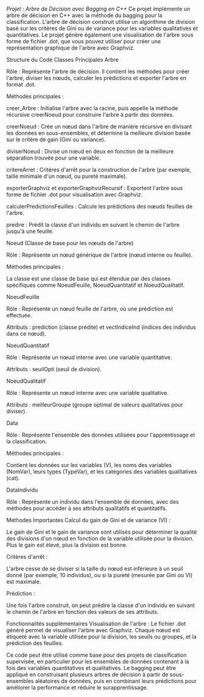 *_Projet : Arbre de Décision avec Bagging en C++_*
Ce projet implémente un arbre de décision en C++ avec la méthode du bagging pour la classification. L'arbre de décision construit utilise un algorithme de division basé sur les critères de Gini ou de variance pour les variables qualitatives et quantitatives. Le projet génère également une visualisation de l'arbre sous forme de fichier .dot, que vous pouvez utiliser pour créer une représentation graphique de l'arbre avec Graphviz.

Structure du Code
Classes Principales
Arbre

Rôle : Représente l'arbre de décision. Il contient les méthodes pour créer l'arbre, diviser les nœuds, calculer les prédictions et exporter l'arbre en format .dot.

Méthodes principales :

creer_Arbre : Initialise l'arbre avec la racine, puis appelle la méthode récursive creerNoeud pour construire l'arbre à partir des données.

creerNoeud : Crée un nœud dans l'arbre de manière récursive en divisant les données en sous-ensembles, et détermine la meilleure division basée sur le critère de gain (Gini ou variance).

diviserNoeud : Divise un nœud en deux en fonction de la meilleure séparation trouvée pour une variable.

critereArret : Critères d'arrêt pour la construction de l'arbre (par exemple, taille minimale d'un nœud, ou pureté maximale).

exporterGraphviz et exporterGraphvizRecursif : Exportent l'arbre sous forme de fichier .dot pour visualisation avec Graphviz.

calculerPredictionsFeuilles : Calcule les prédictions des nœuds feuilles de l'arbre.

predire : Prédit la classe d'un individu en suivant le chemin de l'arbre jusqu'à une feuille.

Noeud (Classe de base pour les nœuds de l'arbre)

Rôle : Représente un nœud générique de l'arbre (nœud interne ou feuille).

Méthodes principales :

La classe est une classe de base qui est étendue par des classes spécifiques comme NoeudFeuille, NoeudQuantitatif et NoeudQualitatif.

NoeudFeuille

Rôle : Représente un nœud feuille de l'arbre, où une prédiction est effectuée.

Attributs : prediction (classe prédite) et vectIndiceInd (indices des individus dans ce nœud).

NoeudQuantitatif

Rôle : Représente un nœud interne avec une variable quantitative.

Attributs : seuilOpti (seuil de division).

NoeudQualitatif

Rôle : Représente un nœud interne avec une variable qualitative.

Attributs : meilleurGroupe (groupe optimal de valeurs qualitatives pour diviser).

Data

Rôle : Représente l'ensemble des données utilisées pour l'apprentissage et la classification.

Méthodes principales :

Contient les données sur les variables (V), les noms des variables (NomVar), leurs types (TypeVar), et les catégories des variables qualitatives (cat).

DataIndividu

Rôle : Représente un individu dans l'ensemble de données, avec des méthodes pour accéder à ses attributs qualitatifs et quantitatifs.

Méthodes Importantes
Calcul du gain de Gini et de variance (VI) :

Le gain de Gini et le gain de variance sont utilisés pour déterminer la qualité des divisions d'un nœud en fonction de la variable utilisée pour la division. Plus le gain est élevé, plus la division est bonne.

Critères d'arrêt :

L'arbre cesse de se diviser si la taille du nœud est inférieure à un seuil donné (par exemple, 10 individus), ou si la pureté (mesurée par Gini ou VI) est maximale.

Prédiction :

Une fois l'arbre construit, on peut prédire la classe d'un individu en suivant le chemin de l'arbre en fonction des valeurs de ses attributs.

Fonctionnalités supplémentaires
Visualisation de l'arbre : Le fichier .dot généré permet de visualiser l'arbre avec Graphviz. Chaque nœud est étiqueté avec la variable utilisée pour la division, les seuils ou groupes, et la prédiction des feuilles.

Ce code peut être utilisé comme base pour des projets de classification supervisée, en particulier pour les ensembles de données contenant à la fois des variables quantitatives et qualitatives. Le bagging peut être appliqué en construisant plusieurs arbres de décision à partir de sous-ensembles aléatoires de données, puis en combinant leurs prédictions pour améliorer la performance et réduire le surapprentissage.


